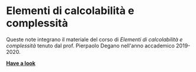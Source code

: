 # Elementi di calcolabilità e complessità

Queste note integrano il materiale del corso di *Elementi di calcolabilità e complessità* tenuto dal prof. Pierpaolo Degano nell'anno accademico 2019-2020.

<b>[Have a look](https://nbviewer.jupyter.org/github/MatteoGiorgi/Wiener-Attack/blob/master/wiener_attack.pdf)</b>
